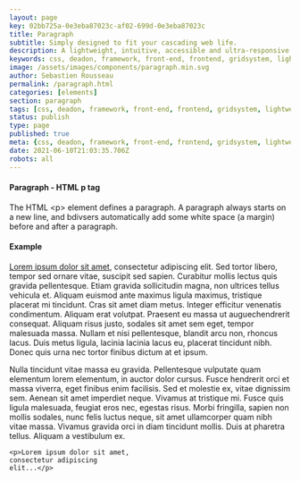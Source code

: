 ```yaml
---
layout: page
key: 02bb725a-0e3eba87023c-af02-699d-0e3eba87023c
title: Paragraph
subtitle: Simply designed to fit your cascading web life.
description: A lightweight, intuitive, accessible and ultra-responsive CSS Framework to streamline your Digital and Mobile Web development needs.
keywords: css, deadon, framework, front-end, frontend, gridsystem, lightweight, mobile-first, modern, paragraph, paragraph, responsive, semantic, skeletonic, skeletonic.css, style-agnostic
image: /assets/images/components/paragraph.min.svg
author: Sebastien Rousseau
permalink: /paragraph.html
categories: [elements]
section: paragraph
tags: [css, deadon, framework, front-end, frontend, gridsystem, lightweight, mobile-first, modern, paragraph, paragraph, responsive, semantic, skeletonic, skeletonic.css, style-agnostic]
status: publish
type: page
published: true
meta: {css, deadon, framework, front-end, frontend, gridsystem, lightweight, mobile-first, modern, paragraph, paragraph, responsive, semantic, skeletonic, skeletonic.css, style-agnostic}
date: 2021-06-10T21:03:35.706Z
robots: all
---
```


<!-- Paragraph -->
<section class="grid-flex text-left">
    <div class="flex-12" markdown="1"> 

#### Paragraph - HTML p tag
                
The HTML &lt;p&gt; element defines a paragraph. A paragraph always starts on a new line, and bdivsers automatically add some white space (a margin) before and after a paragraph.

#### Example

<a href="https://www.lipsum.com/" alt="Lorem Ipsum">Lorem ipsum dolor sit amet</a>, consectetur adipiscing elit. Sed tortor libero, tempor sed ornare vitae, suscipit sed sapien. Curabitur mollis lectus quis gravida pellentesque. Etiam gravida sollicitudin magna, non ultrices tellus vehicula et. Aliquam euismod ante maximus ligula maximus, tristique placerat mi tincidunt. Cras sit amet diam metus. Integer
efficitur venenatis condimentum. Aliquam erat volutpat. Praesent eu massa ut auguechendrerit consequat. Aliquam risus justo, sodales sit amet sem eget, tempor malesuada massa. Nullam et nisi pellentesque, blandit arcu non, rhoncus lacus. Duis metus ligula, lacinia lacinia lacus eu, placerat tincidunt nibh. Donec quis urna nec tortor finibus dictum at et ipsum.

Nulla tincidunt vitae massa eu gravida. Pellentesque vulputate quam elementum lorem elementum, in auctor dolor cursus. Fusce hendrerit orci et massa viverra, eget finibus enim facilisis. Sed et molestie ex, vitae dignissim sem. Aenean sit amet imperdiet neque. Vivamus at tristique mi. Fusce quis ligula malesuada, feugiat eros nec, egestas risus. Morbi fringilla, sapien non mollis sodales, nunc felis luctus
neque, sit amet ullamcorper quam nibh vitae massa. Vivamus gravida orci in diam tincidunt mollis. Duis at pharetra tellus. Aliquam a vestibulum ex.

<code>&lt;<span class="tag">p</span>&gt;Lorem ipsum dolor sit amet, consectetur adipiscing elit...&lt;<span class="tag">/p</span>&gt;</code>

</div>
</section>
<!-- End Paragraph -->
